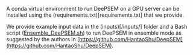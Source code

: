 A conda virtual environment to run DeePSEM on a GPU server can be installed using the (requirements.txt)[requirements.txt] that we provide.

We provide example input data in the (inputs)[/inputs/] folder and a Bash script ([Ensemble_DeePSEM.sh](Ensemble_DeePSEM.sh)) to run DeePSEM in ensemble mode as suggested by the authors in [https://github.com/HantaoShu/DeepSEM](https://github.com/HantaoShu/DeepSEM).

